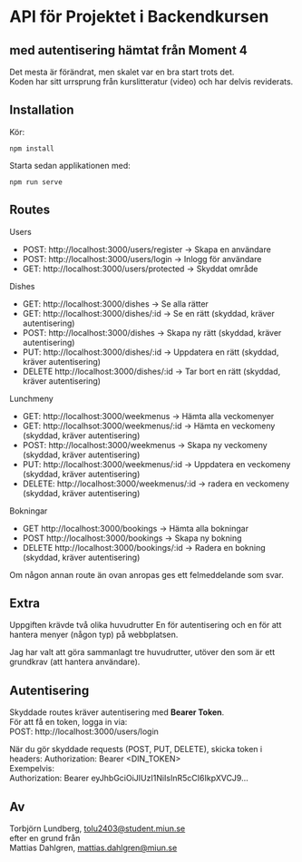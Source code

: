 # API för Projektet i Backendkursen
## med autentisering hämtat från Moment 4   
Det mesta är förändrat, men skalet var en bra start trots det.  
Koden har sitt urrsprung från kurslitteratur (video) och har delvis reviderats.  

## Installation  
Kör:     
```
npm install  
```
Starta sedan applikationen med:   
```
npm run serve
```
## Routes  
Users     
* POST:     http://localhost:3000/users/register    -> Skapa en användare  
* POST:     http://localhost:3000/users/login 		-> Inlogg för användare  
* GET:      http://localhost:3000/users/protected   -> Skyddat område      

Dishes  
* GET:      http://localhost:3000/dishes            -> Se alla rätter
* GET:      http://localhost:3000/dishes/:id        -> Se en rätt               (skyddad, kräver autentisering)
* POST:     http://localhost:3000/dishes            -> Skapa ny rätt            (skyddad, kräver autentisering)
* PUT:      http://localhost:3000/dishes/:id        -> Uppdatera en rätt        (skyddad, kräver autentisering)  
* DELETE    http://localhost:3000/dishes/:id        -> Tar bort en rätt         (skyddad, kräver autentisering)

Lunchmeny  
* GET:      http://localhost:3000/weekmenus         -> Hämta alla veckomenyer   
* GET:      http://localhsot:3000/weekmenus/:id     -> Hämta en veckomeny       (skyddad, kräver autentisering)
* POST:     http://localhost:3000/weekmenus         -> Skapa ny veckomeny       (skyddad, kräver autentisering)
* PUT:      http://localhost:3000/weekmenus/:id     -> Uppdatera en veckomeny   (skyddad, kräver autentisering)
* DELETE:   http://localhost:3000/weekmenus/:id     -> radera en veckomeny      (skyddad, kräver autentisering)  

Bokningar  
* GET       http://localhost:3000/bookings          -> Hämta alla bokningar   
* POST      http://localhost:3000/bookings          -> Skapa ny bokning           
* DELETE    http://localhost:3000/bookings/:id      -> Radera en bokning        (skyddad, kräver autentisering)                 

Om någon annan route än ovan anropas ges ett felmeddelande som svar.  

## Extra
Uppgiften krävde två olika huvudrutter 
En för autentisering och en för att hantera menyer (någon typ) på webbplatsen.  
  
Jag har valt att göra sammanlagt tre huvudrutter, utöver den som är ett grundkrav (att hantera användare).

## Autentisering
Skyddade routes kräver autentisering med **Bearer Token**.  
För att få en token, logga in via:  
POST: http://localhost:3000/users/login

När du gör skyddade requests (POST, PUT, DELETE), skicka token i headers:
Authorization: Bearer <DIN_TOKEN>  
Exempelvis:   
Authorization: Bearer eyJhbGciOiJIUzI1NiIsInR5cCI6IkpXVCJ9...

## Av  
Torbjörn Lundberg, tolu2403@student.miun.se   
efter en grund från    
Mattias Dahlgren, mattias.dahlgren@miun.se  



